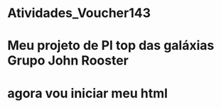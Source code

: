# Atividades_Voucher143

# Meu projeto de PI top das galáxias Grupo John Rooster

# agora vou iniciar meu html
